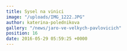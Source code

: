 ```yaml
---
title: Sysel na vinici
image: "/uploads/IMG_1222.JPG"
author: katerina-polednikova
gallery: "/news/jaro-ve-velkych-pavlovicich"
position: 16
date: 2016-05-29 05:59:25 +0000
---
```

